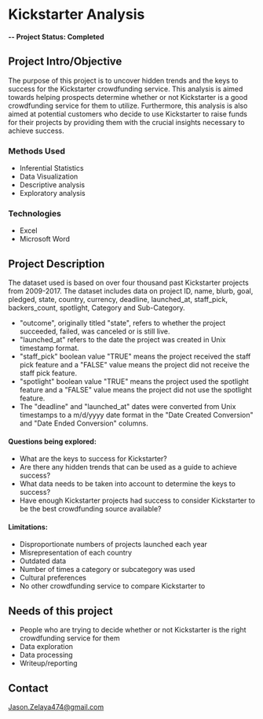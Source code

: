 # Kickstarter Analysis

#### -- Project Status: Completed

## Project Intro/Objective
The purpose of this project is to uncover hidden trends and the keys to success for the Kickstarter crowdfunding service. This analysis is aimed towards helping prospects determine whether or not Kickstarter is a good crowdfunding service for them to utilize. Furthermore, this analysis is also aimed at potential customers who decide to use Kickstarter to raise funds for their projects by providing them with the crucial insights necessary to achieve success.

### Methods Used
* Inferential Statistics
* Data Visualization
* Descriptive analysis
* Exploratory analysis

### Technologies
* Excel
* Microsoft Word

## Project Description
The dataset used is based on over four thousand past Kickstarter projects from 2009-2017. The dataset includes data on project ID, name, blurb, goal, pledged, state, country, currency, deadline, launched_at, staff_pick, backers_count, spotlight, Category and Sub-Category.

* "outcome", originally titled "state", refers to whether the project succeeded, failed, was canceled or is still live. 
* "launched_at" refers to the date the project was created in Unix timestamp format.
* "staff_pick" boolean value "TRUE" means the project received the staff pick feature and a "FALSE" value means the project did not receive the staff pick feature.
* "spotlight" boolean value "TRUE" means the project used the spotlight feature and a "FALSE" value means the project did not use the spotlight feature.
* The "deadline" and "launched_at" dates were converted from Unix timestamps to a m/d/yyyy date format in the "Date Created Conversion" and "Date Ended Conversion" columns.

#### Questions being explored: 
* What are the keys to success for Kickstarter?
* Are there any hidden trends that can be used as a guide to achieve success?
* What data needs to be taken into account to determine the keys to success?
* Have enough Kickstarter projects had success to consider Kickstarter to be the best crowdfunding source available?

#### Limitations:
* Disproportionate numbers of projects launched each year
* Misrepresentation of each country
* Outdated data
* Number of times a category or subcategory was used
* Cultural preferences
* No other crowdfunding service to compare Kickstarter to

## Needs of this project
* People who are trying to decide whether or not Kickstarter is the right crowdfunding service for them
* Data exploration
* Data processing
* Writeup/reporting

## Contact
Jason.Zelaya474@gmail.com